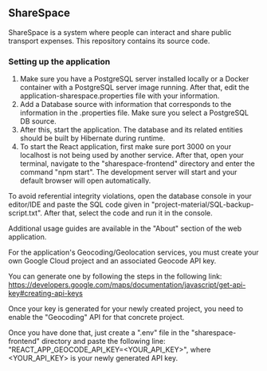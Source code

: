 ## ShareSpace

ShareSpace is a system where people can interact and share public transport expenses. This repository contains its source code.

### Setting up the application

1. Make sure you have a PostgreSQL server installed locally or a Docker container with a PostgreSQL server image running. After that, edit the application-sharespace.properties file with your information.
2. Add a Database source with information that corresponds to the information in the .properties file. Make sure you select a PostgreSQL DB source.
3. After this, start the application. The database and its related entities should be built by Hibernate during runtime.
4. To start the React application, first make sure port 3000 on your localhost is not being used by another service. After that, open your terminal, navigate to the "sharespace-frontend" directory and enter the command "npm start". The development server will start and your default browser will open automatically.

To avoid referential integrity violations, open the database console in your editor/IDE and paste the SQL code given in "project-material/SQL-backup-script.txt". After that, select the code and run it in the console.

Additional usage guides are available in the "About" section of the web application.

For the application's Geocoding/Geolocation services, you must create your own Google Cloud project and an associated Geocode API key.

You can generate one by following the steps in the following link: https://developers.google.com/maps/documentation/javascript/get-api-key#creating-api-keys

Once your key is generated for your newly created project, you need to enable the "Geocoding" API for that concrete project.

Once you have done that, just create a ".env" file in the "sharespace-frontend" directory and paste the following line: 
"REACT_APP_GEOCODE_API_KEY=<YOUR_API_KEY>", where <YOUR_API_KEY> is your newly generated API key.